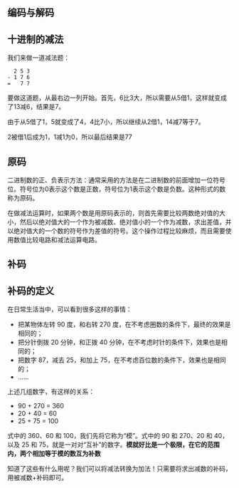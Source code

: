 ## 编码与解码


## 十进制的减法

我们来做一道减法题：

```SH
  2 5 3
- 1 7 6
=   7 7
```

要做这道题，从最右边一列开始。首先，6比3大，所以需要从5借1，这样就变成了13减6，结果是7。

由于从5借了1，5就变成了4，4比7小，所以继续从2借1，14减7等于7。

2被借1后成为1，1减1为0，所以最后结果是77



## 原码

二进制数的正、负表示方法：通常采用的方法是在二进制数的前面增加一位符号位。符号位为0表示这个数是正数，符号位为1表示这个数是负数。这种形式的数称为原码。

在做减法运算时，如果两个数是用原码表示的，则首先需要比较两数绝对值的大小，然后以绝对值大的一个作为被减数、绝对值小的一个作为减数，求出差值，并以绝对值大的一个数的符号作为差值的符号。这个操作过程比较麻烦，而且需要使用数值比较电路和减法运算电路。




## 补码

## 补码的定义

在日常生活当中，可以看到很多这样的事情：

* 把某物体左转 90 度，和右转 270 度，在不考虑圈数的条件下，最终的效果是相同的；
* 把分针倒拨 20 分钟，和正拨 40 分钟，在不考虑时针的条件下，效果也是相同的；
* 把数字 87，减去 25，和加上 75，在不考虑百位数的条件下，效果也是相同的；
* ……

上述几组数字，有这样的关系：

* 90 + 270 = 360
* 20 + 40 = 60
* 25 + 75 = 100

式中的 360、60 和 100，我们先将它称为“模”。式中的 90 和 270、20 和 40，以及 25 和 75，就是一对对“互补”的数字。**模就好比是一个极限，在它的范围内，两个相加等于模的数互为补数**



知道了这些有什么用呢？我们可以将减法转换为加法！只需要将求出减数的补码，用被减数+补码即可。

